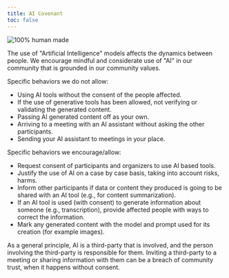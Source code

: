 ```yaml
---
title: AI Covenant
toc: false
---
```


![100% human made](https://img.shields.io/badge/100%25%20human%20made-violet?style=for-the-badge&logo=myspace)

The use of "Artificial Intelligence" models affects the dynamics between people. We encourage mindful and considerate use of "AI" in our community that is grounded in our community values.

Specific behaviors we do not allow:

- Using AI tools without the consent of the people affected.
- If the use of generative tools has been allowed, not verifying or validating the generated content.
- Passing AI generated content off as your own.
- Arriving to a meeting with an AI assistant without asking the other participants.
- Sending your AI assistant to meetings in your place.

Specific behaviors we encourage/allow:

- Request consent of participants and organizers to use AI based tools.
- Justify the use of AI on a case by case basis, taking into account risks, harms.
- Inform other participants if data or content they produced is going to be shared with an AI tool (e.g., for content summarization).
- If an AI tool is used (with consent) to generate information about someone (e.g., transcription), provide affected people with ways to correct the information.
- Mark any generated content with the model and prompt used for its creation (for example images).

As a general principle, AI is a third-party that is involved, and the person involving the third-party is responsible for them. Inviting a third-party to a meeting or sharing information with them can be a breach of community trust, when it happens without consent.
